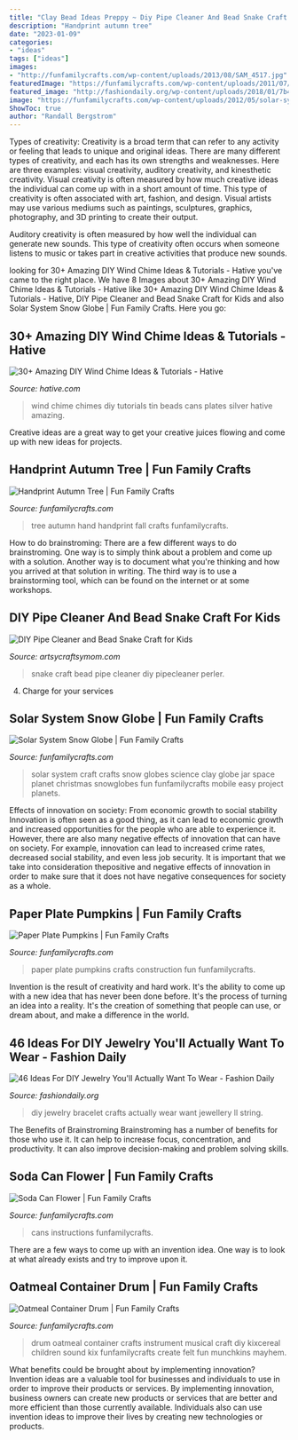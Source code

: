 ```yaml
---
title: "Clay Bead Ideas Preppy ~ Diy Pipe Cleaner And Bead Snake Craft For Kids"
description: "Handprint autumn tree"
date: "2023-01-09"
categories:
- "ideas"
tags: ["ideas"]
images:
- "http://funfamilycrafts.com/wp-content/uploads/2013/08/SAM_4517.jpg"
featuredImage: "https://funfamilycrafts.com/wp-content/uploads/2011/07/IMG_8709.jpg"
featured_image: "http://fashiondaily.org/wp-content/uploads/2018/01/7b42d5b32c03e4fc8b259ca8fe9fb619-diy-jewellery-jewelry-crafts.jpg"
image: "https://funfamilycrafts.com/wp-content/uploads/2012/05/solar-system-craft.jpg"
ShowToc: true
author: "Randall Bergstrom"
---
```



Types of creativity:
Creativity is a broad term that can refer to any activity or feeling that leads to unique and original ideas. There are many different types of creativity, and each has its own strengths and weaknesses. Here are three examples: visual creativity, auditory creativity, and kinesthetic creativity.
Visual creativity is often measured by how much creative ideas the individual can come up with in a short amount of time. This type of creativity is often associated with art, fashion, and design. Visual artists may use various mediums such as paintings, sculptures, graphics, photography, and 3D printing to create their output.

Auditory creativity is often measured by how well the individual can generate new sounds. This type of creativity often occurs when someone listens to music or takes part in creative activities that produce new sounds.

	

		
looking for 30+ Amazing DIY Wind Chime Ideas &amp; Tutorials - Hative you've came to the right place. We have 8 Images about 30+ Amazing DIY Wind Chime Ideas &amp; Tutorials - Hative like 30+ Amazing DIY Wind Chime Ideas &amp; Tutorials - Hative, DIY Pipe Cleaner and Bead Snake Craft for Kids and also Solar System Snow Globe | Fun Family Crafts. Here you go:
		
    
## 30+ Amazing DIY Wind Chime Ideas &amp; Tutorials - Hative

<img loading=lazy src="https://hative.com/wp-content/uploads/2015/07/wind-chime-ideas-tutorials/22-wind-chime-ideas-tutorials.jpg" onerror="this.onerror=null;this.src='https://tse3.mm.bing.net/th?id=OIP.TenW37FOHDwgmc7oOwCrlAHaLK&amp;pid=15.1';" alt="30+ Amazing DIY Wind Chime Ideas &amp; Tutorials - Hative">

_Source: hative.com_

>wind chime chimes diy tutorials tin beads cans plates silver hative amazing. 

	

Creative ideas are a great way to get your creative juices flowing and come up with new ideas for projects.

    
## Handprint Autumn Tree | Fun Family Crafts

<img loading=lazy src="https://funfamilycrafts.com/wp-content/uploads/2012/09/P1040258.jpg" onerror="this.onerror=null;this.src='https://tse1.mm.bing.net/th?id=OIP.mkagMoQxlcGYrCwexSm9TAHaFj&amp;pid=15.1';" alt="Handprint Autumn Tree | Fun Family Crafts">

_Source: funfamilycrafts.com_

>tree autumn hand handprint fall crafts funfamilycrafts. 

	

How to do brainstroming:
There are a few different ways to do brainstroming. One way is to simply think about a problem and come up with a solution. Another way is to document what you're thinking and how you arrived at that solution in writing. The third way is to use a brainstorming tool, which can be found on the internet or at some workshops.

    
## DIY Pipe Cleaner And Bead Snake Craft For Kids

<img loading=lazy src="https://i0.wp.com/artsycraftsymom.com/content/uploads/2017/09/Pipecleaner-Perler-Bead-Snake-Craft-_0231.jpg?fit=699%2C1000&amp;ssl=1" onerror="this.onerror=null;this.src='https://tse3.mm.bing.net/th?id=OIP.LfM6tRtkhdNIY2RGKDJ2mwHaKm&amp;pid=15.1';" alt="DIY Pipe Cleaner and Bead Snake Craft for Kids">

_Source: artsycraftsymom.com_

>snake craft bead pipe cleaner diy pipecleaner perler. 

	

4. Charge for your services 

    
## Solar System Snow Globe | Fun Family Crafts

<img loading=lazy src="https://funfamilycrafts.com/wp-content/uploads/2012/05/solar-system-craft.jpg" onerror="this.onerror=null;this.src='https://tse4.mm.bing.net/th?id=OIP.yGEYxUQMoQvpj2CtYt7_6gHaLE&amp;pid=15.1';" alt="Solar System Snow Globe | Fun Family Crafts">

_Source: funfamilycrafts.com_

>solar system craft crafts snow globes science clay globe jar space planet christmas snowglobes fun funfamilycrafts mobile easy project planets. 

	

Effects of innovation on society: From economic growth to social stability
Innovation is often seen as a good thing, as it can lead to economic growth and increased opportunities for the people who are able to experience it. However, there are also many negative effects of innovation that can have on society. For example, innovation can lead to increased crime rates, decreased social stability, and even less job security. It is important that we take into consideration thepositive and negative effects of innovation in order to make sure that it does not have negative consequences for society as a whole.

    
## Paper Plate Pumpkins | Fun Family Crafts

<img loading=lazy src="https://funfamilycrafts.com/wp-content/uploads/2011/07/IMG_8709.jpg" onerror="this.onerror=null;this.src='https://tse2.mm.bing.net/th?id=OIP.YRWkmKPLEeAbnmFMJawfMAHaHa&amp;pid=15.1';" alt="Paper Plate Pumpkins | Fun Family Crafts">

_Source: funfamilycrafts.com_

>paper plate pumpkins crafts construction fun funfamilycrafts. 

	

Invention is the result of creativity and hard work. It's the ability to come up with a new idea that has never been done before. It's the process of turning an idea into a reality. It's the creation of something that people can use, or dream about, and make a difference in the world.

    
## 46 Ideas For DIY Jewelry You&#039;ll Actually Want To Wear - Fashion Daily

<img loading=lazy src="http://fashiondaily.org/wp-content/uploads/2018/01/7b42d5b32c03e4fc8b259ca8fe9fb619-diy-jewellery-jewelry-crafts.jpg" onerror="this.onerror=null;this.src='https://tse4.mm.bing.net/th?id=OIP.-8Lz7e5JExDjC3tUByC-jwHaQe&amp;pid=15.1';" alt="46 Ideas For DIY Jewelry You&#039;ll Actually Want To Wear - Fashion Daily">

_Source: fashiondaily.org_

>diy jewelry bracelet crafts actually wear want jewellery ll string. 

	

The Benefits of Brainstroming
Brainstroming has a number of benefits for those who use it. It can help to increase focus, concentration, and productivity. It can also improve decision-making and problem solving skills.

    
## Soda Can Flower | Fun Family Crafts

<img loading=lazy src="https://funfamilycrafts.com/wp-content/uploads/2012/02/soda-can-flower.jpg" onerror="this.onerror=null;this.src='https://tse3.mm.bing.net/th?id=OIP.TaWA_Mq9j5ugb7PiK8axUQHaJ4&amp;pid=15.1';" alt="Soda Can Flower | Fun Family Crafts">

_Source: funfamilycrafts.com_

>cans instructions funfamilycrafts. 

	

There are a few ways to come up with an invention idea.  One way is to look at what already exists and try to improve upon it.

    
## Oatmeal Container Drum | Fun Family Crafts

<img loading=lazy src="http://funfamilycrafts.com/wp-content/uploads/2013/08/SAM_4517.jpg" onerror="this.onerror=null;this.src='https://tse2.mm.bing.net/th?id=OIP.2pX73fndRFLg0W-kLEcNIwHaFh&amp;pid=15.1';" alt="Oatmeal Container Drum | Fun Family Crafts">

_Source: funfamilycrafts.com_

>drum oatmeal container crafts instrument musical craft diy kixcereal children sound kix funfamilycrafts create felt fun munchkins mayhem. 

	

What benefits could be brought about by implementing innovation?
Invention ideas are a valuable tool for businesses and individuals to use in order to improve their products or services. By implementing innovation, business owners can create new products or services that are better and more efficient than those currently available. Individuals also can use invention ideas to improve their lives by creating new technologies or products.


